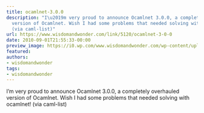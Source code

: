 ```yaml
---
title: ocamlnet-3.0.0
description: "I\u2019m very proud to announce Ocamlnet 3.0.0, a completely overhauled
  version of Ocamlnet. Wish I had some problems that needed solving with ocamlnet!
  (via caml-list)"
url: https://www.wisdomandwonder.com/link/5120/ocamlnet-3-0-0
date: 2010-09-01T21:55:33-00:00
preview_image: https://i0.wp.com/www.wisdomandwonder.com/wp-content/uploads/2019/03/cropped-WisdomAndWonderLogoFavicon-2-1.png?fit=512%2C512&ssl=1
featured:
authors:
- wisdomandwonder
tags:
- wisdomandwonder
---
```


I&rsquo;m very proud to announce Ocamlnet 3.0.0, a completely overhauled version of Ocamlnet. Wish I had some problems that needed solving with ocamlnet! (via caml-list)
